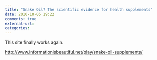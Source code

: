```yaml
---
title: "Snake Oil? The scientific evidence for health supplements"
date: 2010-10-05 19:22
comments: true
external-url:
categories:
---
```

This site finally works again.

<http://www.informationisbeautiful.net/play/snake-oil-supplements/>
